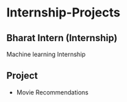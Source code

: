 # Internship-Projects
## Bharat Intern (Internship)
Machine learning Internship
## Project 
- Movie Recommendations
